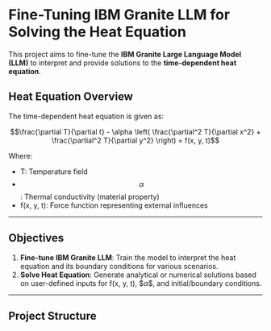 # Fine-Tuning IBM Granite LLM for Solving the Heat Equation

This project aims to fine-tune the **IBM Granite Large Language Model (LLM)** to interpret and provide solutions to the **time-dependent heat equation**.

## Heat Equation Overview

The time-dependent heat equation is given as:

$$\frac{\partial T}{\partial t} - \alpha \left( \frac{\partial^2 T}{\partial x^2} + \frac{\partial^2 T}{\partial y^2} \right) = f(x, y, t)$$


Where:
-  T: Temperature field
-  $$\alpha$$: Thermal conductivity (material property)
- f(x, y, t): Force function representing external influences

---

## Objectives

1. **Fine-tune IBM Granite LLM**: Train the model to interpret the heat equation and its boundary conditions for various scenarios.
2. **Solve Heat Equation**: Generate analytical or numerical solutions based on user-defined inputs for f(x, y, t), $$\alpha \$$, and initial/boundary conditions.

---

## Project Structure

